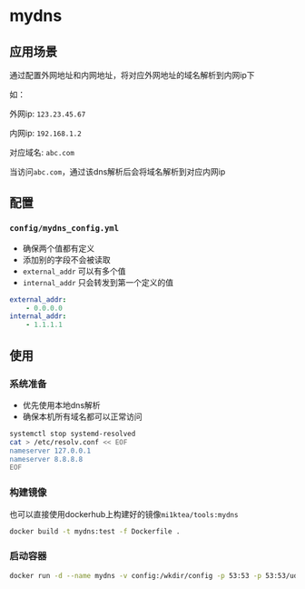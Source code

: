 # mydns
## 应用场景

通过配置外网地址和内网地址，将对应外网地址的域名解析到内网ip下

如：

外网ip: `123.23.45.67`

内网ip: `192.168.1.2`

对应域名: `abc.com`

当访问`abc.com`，通过该dns解析后会将域名解析到对应内网ip

## 配置
### `config/mydns_config.yml`

- 确保两个值都有定义
- 添加别的字段不会被读取
- `external_addr` 可以有多个值
- `internal_addr` 只会转发到第一个定义的值
```yaml
external_addr:
    - 0.0.0.0
internal_addr:
    - 1.1.1.1
```

## 使用

### 系统准备

- 优先使用本地dns解析
- 确保本机所有域名都可以正常访问

```bash
systemctl stop systemd-resolved
cat > /etc/resolv.conf << EOF
nameserver 127.0.0.1
nameserver 8.8.8.8
EOF
```

### 构建镜像
也可以直接使用dockerhub上构建好的镜像`mi1ktea/tools:mydns`

```bash
docker build -t mydns:test -f Dockerfile .
```

### 启动容器

```bash
docker run -d --name mydns -v config:/wkdir/config -p 53:53 -p 53:53/udp  mydns:test 
```
